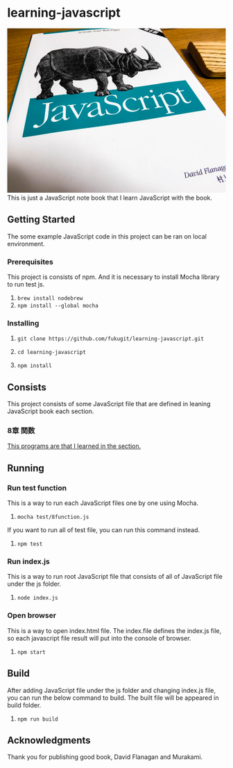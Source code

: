 # learning-javascript
![image](https://raw.githubusercontent.com/fukugit/images/master/leaning-javascript.jpg)
This is just a JavaScript note book that I learn JavaScript with the book.  

## Getting Started
The some example JavaScript code in this project can be ran on local environment.  

### Prerequisites
This project is consists of npm. And it is necessary to install Mocha library to run test js.  
1. `brew install nodebrew`  
2. `npm install --global mocha`  

### Installing
1. `git clone https://github.com/fukugit/learning-javascript.git`  

2. `cd learning-javascript`  

3. `npm install`  

## Consists
This project consists of some JavaScript file that are defined in leaning JavaScript book each section.  
### 8章 関数
[This programs are that I learned in the section.](js/8function.js)  

## Running
### Run test function
This is a way to run each JavaScript files one by one using Mocha.  
1. `mocha test/8function.js`  

If you want to run all of test file, you can run this command instead.  
1. `npm test`  

### Run index.js
This is a way to run root JavaScript file that consists of all of JavaScript file under the js folder.  
1. `node index.js`  

### Open browser
This is a way to open index.html file. The index.file defines the index.js file, so each javascript file result will put into the console of browser.  
1. `npm start`  

## Build
After adding JavaScript file under the js folder and changing index.js file, you can run the below command to build. The built file will be appeared in build folder.  
1. `npm run build`  

## Acknowledgments
Thank you for publishing good book, David Flanagan and Murakami.
